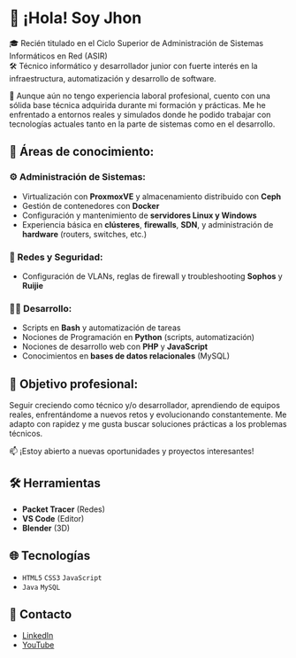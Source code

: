 # 👋 ¡Hola! Soy Jhon

🎓 Recién titulado en el Ciclo Superior de Administración de Sistemas Informáticos en Red (ASIR)  
🛠️ Técnico informático y desarrollador junior con fuerte interés en la infraestructura, automatización y desarrollo de software.

📌 Aunque aún no tengo experiencia laboral profesional, cuento con una sólida base técnica adquirida durante mi formación y prácticas. Me he enfrentado a entornos reales y simulados donde he podido trabajar con tecnologías actuales tanto en la parte de sistemas como en el desarrollo.

## 🔧 Áreas de conocimiento:

### ⚙️ Administración de Sistemas:
- Virtualización con **ProxmoxVE** y almacenamiento distribuido con **Ceph**
- Gestión de contenedores con **Docker**
- Configuración y mantenimiento de **servidores Linux y Windows**
- Experiencia básica en **clústeres**, **firewalls**, **SDN**, y administración de **hardware** (routers, switches, etc.)

### 🧠 Redes y Seguridad:
- Configuración de VLANs, reglas de firewall y troubleshooting **Sophos** y **Ruijie**

### 👨‍💻 Desarrollo:
- Scripts en **Bash** y automatización de tareas
- Nociones de Programación en **Python** (scripts, automatización)
- Nociones de desarrollo web con **PHP** y **JavaScript**
- Conocimientos en **bases de datos relacionales** (MySQL)

## 🚀 Objetivo profesional:
Seguir creciendo como técnico y/o desarrollador, aprendiendo de equipos reales, enfrentándome a nuevos retos y evolucionando constantemente. Me adapto con rapidez y me gusta buscar soluciones prácticas a los problemas técnicos.

📫 ¡Estoy abierto a nuevas oportunidades y proyectos interesantes!

## 🛠️ Herramientas  
- **Packet Tracer** (Redes)  
- **VS Code** (Editor)  
- **Blender** (3D)  

## 🌐 Tecnologías  
- `HTML5` `CSS3` `JavaScript`  
- `Java` `MySQL`  

## 📱 Contacto  
- [LinkedIn](enlace)  
- [YouTube](enlace)  
